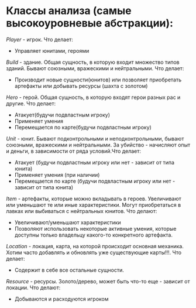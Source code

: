 # Классы анализа (самые высокоуровневые абстракции):

_Player_ - игрок. Что делает:
- Управляет юнитами, героями

_Build_ - здание. Общая сущность, в которую входит множество типов зданий. Бывают союзными, вражескими и нейтральными.
Что делает:
- Производит новые сущности(юнитов) или позволяет приобретать артефакты или добывать ресурсы (шахта с золотом)

_Hero_ - герой. Общая сущность, в которую входят герои разных рас и другие. Что делает:
- Атакует(будучи подвластным игроку)
- Применяет умения
- Перемещается по карте(будучи подвластным игроку)

_Unit_ - юнит. Бывают подконтрольными и неподконтрольными, бывают союзными, вражескими и нейтральными.
За убийство - начисляют опыт и деньги, в зависимости от ряда условий.Что делает:
- Атакует (будучи подвластным игроку или нет - зависит от типа юнита)
- Применяет умения (при наличии)
- Перемещается по карте (будучи подвластным игроку или нет - зависит от типа юнита)

_Item_ - артефакты, которые можно вкладывать в героев. Увеличивают или уменьшают те или иные характеристики.
Могут приобретаться в лавках или выбиваться с нейтральных юнитов. Что делают:
- Увеличивают/уменьшают характеристики
- Позволяют использовать некоторые активные умения, которые доступны только владельцу какого-то конкретного артефакта.

_Location_ - локация, карта, на которой происходит основная механика.
Хотим часто добавлять и обновлять уже существующие карты!!!. Что делает:
- Содержит в себе все остальные сущности.

_Resource_ - ресурсы. Золото/дерево, может быть что-то еще - зависит от локации. Что делают:
- Добываются и расходуются игроком
